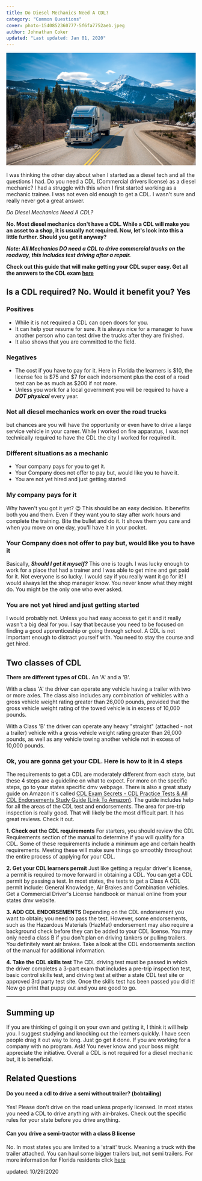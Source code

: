 ```yaml
---
title: Do Diesel Mechanics Need A CDL?
category: "Common Questions"
cover: photo-1540852360777-5f6fa7752aeb.jpeg
author: Johnathan Coker
updated: "Last updated: Jan 01, 2020"
---
```


![unsplash.com](./photo-1540852360777-5f6fa7752aeb.jpeg)

I was thinking the other day about when I started as a diesel tech and all the questions I had. Do you need a CDL (Commercial drivers license) as a diesel mechanic? I had a struggle with this when I first started working as a mechanic trainee. I was not even old enough to get a CDL. I wasn't sure and really never got a great answer.

_Do Diesel Mechanics Need A CDL?_

**No. Most diesel mechanics don't have a CDL. While a CDL will make you an asset to a shop, it is usually not required. Now, let's look into this a little further. Should you get it anyway?**

**_Note: All Mechanics DO need a CDL to drive commercial trucks on the roadway, this includes test driving after a repair._**

**Check out this guide that will make getting your CDL super easy. Get all the answers to the CDL exam [here](https://07e17hi5-8eqbw0xhk44tr2qe1.hop.clickbank.net/)**

## Is a CDL required? No. Would it benefit you? Yes

### Positives

- While it is not required a CDL can open doors for you.
- It can help your resume for sure. It is always nice for a manager to have another person who can test drive the trucks after they are finished.
- It also shows that you are committed to the field.

### Negatives

- The cost if you have to pay for it. Here in Florida the learners is $10, the license fee is $75 and $7 for each indorsement plus the cost of a road test can be as much as $200 if not more.
- Unless you work for a local government you will be required to have a **_DOT physical_** every year.

### Not all diesel mechanics work on over the road trucks

but chances are you will have the opportunity or even have to drive a large service vehicle in your career. While I worked on fire apparatus, I was not technically required to have the CDL the city I worked for required it.

### Different situations as a mechanic

- Your company pays for you to get it.
- Your Company does not offer to pay but, would like you to have it.
- You are not yet hired and just getting started

### My company pays for it

Why haven't you got it yet? 😉 This should be an easy decision. It benefits both you and them. Even if they want you to stay after work hours and complete the training. Bite the bullet and do it. It shows them you care and when you move on one day, you'll have it in your pocket.

### Your Company does not offer to pay but, would like you to have it

Basically, **_Should I get it myself?_** This one is tough. I was lucky enough to work for a place that had a trainer and I was able to get mine and get paid for it. Not everyone is so lucky. I would say if you really want it go for it! I would always let the shop manager know. You never know what they might do. You might be the only one who ever asked.

### You are not yet hired and just getting started

I would probably not. Unless you had easy access to get it and it really wasn't a big deal for you. I say that because you need to be focused on finding a good apprenticeship or going through school. A CDL is not important enough to distract yourself with. You need to stay the course and get hired.

## Two classes of CDL

**There are different types of CDL.** An 'A' and a 'B'.

With a class 'A' the driver can operate any vehicle having a trailer with two or more axles. The class also includes any combination of vehicles with a gross vehicle weight rating greater than 26,000 pounds, provided that the gross vehicle weight rating of the towed vehicle is in excess of 10,000 pounds.

With a Class 'B' the driver can operate any heavy "straight" (attached - not a trailer) vehicle with a gross vehicle weight rating greater than 26,000 pounds, as well as any vehicle towing another vehicle not in excess of 10,000 pounds.

### Ok, you are gonna get your CDL. Here is how to it in 4 steps

The requirements to get a CDL are moderately different from each state, but these 4 steps are a guideline on what to expect. For more on the specific steps, go to your states specific dmv webpage. There is also a great study guide on Amazon it's called [CDL Exam Secrets - CDL Practice Tests & All CDL Endorsements Study Guide (Link To Amazon)](https://amzn.to/2PIwiks). The guide includes help for all the areas of the CDL test and endorsements. The area for pre-trip inspection is really good. That will likely be the most difficult part. It has great reviews. Check it out.

**1. Check out the CDL requirements**
For starters, you should review the CDL Requirements section of the manual to determine if you will qualify for a CDL. Some of these requirements include a minimum age and certain health requirements. Meeting these will make sure things go smoothly throughout the entire process of applying for your CDL.

**2. Get your CDL learners permit**
Just like getting a regular driver's license, a permit is required to move forward in obtaining a CDL. You can get a CDL permit by passing a test. In most states, the tests to get a Class A CDL permit include: General Knowledge, Air Brakes and Combination vehicles. Get a Commercial Driver's License handbook or manual online from your states dmv website.

**3. ADD CDL ENDORSEMENTS**
Depending on the CDL endorsement you want to obtain; you need to pass the test. However, some endorsements, such as the Hazardous Materials (HazMat) endorsement may also require a background check before they can be added to your CDL license. You may only need a class B if you don't plan on driving tankers or pulling trailers. You definitely want air brakes. Take a look at the CDL endorsements section of the manual for additional information.

**4. Take the CDL skills test**
The CDL driving test must be passed in which the driver completes a 3-part exam that includes a pre-trip inspection test, basic control skills test, and driving test at either a state CDL test site or approved 3rd party test site. Once the skills test has been passed you did it! Now go print that puppy out and you are good to go.

---

## Summing up

If you are thinking of going it on your own and getting it, I think it will help you. I suggest studying and knocking out the learners quickly. I have seen people drag it out way to long. Just go get it done. If you are working for a company with no program. Ask! You never know and your boss might appreciate the initiative. Overall a CDL is not required for a diesel mechanic but, it is beneficial.

## Related Questions

#### Do you need a cdl to drive a semi without trailer? (bobtailing)

Yes! Please don't drive on the road unless properly licensed. In most states you need a CDL to drive anything with air-brakes. Check out the specific rules for your state before you drive anything.

#### Can you drive a semi-tractor with a class B license

No. In most states you are limited to a 'strait' truck. Meaning a truck with the trailer attached. You can haul some bigger trailers but, not semi trailers. For more information for Florida residents click [here](https://www.flhsmv.gov/driver-licenses-id-cards/commercial-motor-vehicle-drivers/commercial-driver-license/)

updated: 10/29/2020
